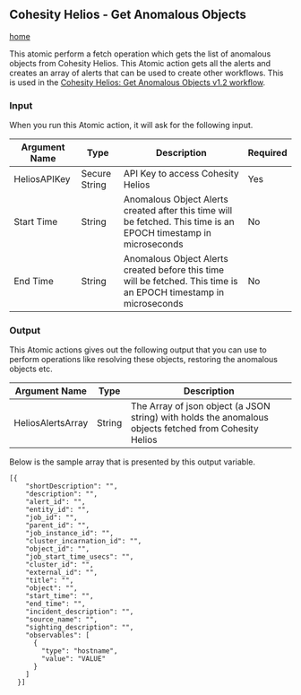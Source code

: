 ## <a name="get-anomalous-objects"></a> Cohesity Helios - Get Anomalous Objects 
[home](../../README.md)

This atomic perform a fetch operation which gets the list of anomalous objects from Cohesity Helios. This Atomic action gets all the alerts and creates an array of alerts that can be used to create other workflows. This is used in the [Cohesity Helios: Get Anomalous Objects v1.2 workflow](). 

### Input

When you run this Atomic action, it will ask for the following input. 

| **Argument Name** | **Type** | **Description** | **Required** |
| --- | --- |--- | --- |
| HeliosAPIKey | Secure String | API Key to access Cohesity Helios | Yes | 
| Start Time | String | Anomalous Object Alerts created after this time will be fetched. This time is an EPOCH timestamp in microseconds   | No | 
| End Time | String | Anomalous Object Alerts created before this time will be fetched. This time is an EPOCH timestamp in microseconds | No | 

### Output

This Atomic actions gives out the following output that you can use to perform operations like resolving these objects, restoring the anomalous objects etc. 

| **Argument Name** | **Type** | **Description** |
| --- | --- | --- |
| HeliosAlertsArray | String  | The Array of json object (a JSON string) with holds the anomalous objects fetched from Cohesity Helios | 

Below is the sample array that is presented by this output variable. 

```
[{
    "shortDescription": "",
    "description": "",
    "alert_id": "",
    "entity_id": "",
    "job_id": "",
    "parent_id": "",
    "job_instance_id": "",
    "cluster_incarnation_id": "",
    "object_id": "",
    "job_start_time_usecs": "",
    "cluster_id": "",
    "external_id": "",
    "title": "",
    "object": "",
    "start_time": "",
    "end_time": "",
    "incident_description": "",
    "source_name": "",
    "sighting_description": "",
    "observables": [
      {
        "type": "hostname",
        "value": "VALUE"
      }
    ]
  }]
```


